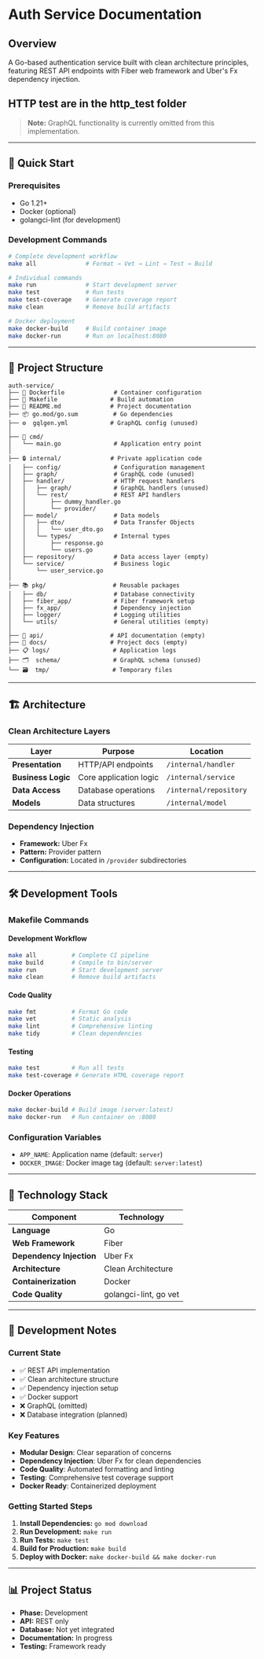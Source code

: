 # Auth Service Documentation

## Overview
A Go-based authentication service built with clean architecture principles, featuring REST API endpoints with Fiber web framework and Uber's Fx dependency injection.


## HTTP test are in the http_test folder 

> **Note:** GraphQL functionality is currently omitted from this implementation.

---

## 🚀 Quick Start

### Prerequisites
- Go 1.21+
- Docker (optional)
- golangci-lint (for development)

### Development Commands
```bash
# Complete development workflow
make all              # Format → Vet → Lint → Test → Build

# Individual commands
make run              # Start development server
make test             # Run tests
make test-coverage    # Generate coverage report
make clean            # Remove build artifacts

# Docker deployment
make docker-build     # Build container image
make docker-run       # Run on localhost:8080
```

---

## 📁 Project Structure

```
auth-service/
├── 🐳 Dockerfile              # Container configuration
├── 🔧 Makefile               # Build automation
├── 📝 README.md              # Project documentation
├── 📦 go.mod/go.sum          # Go dependencies
├── ⚙️  gqlgen.yml            # GraphQL config (unused)
│
├── 🎯 cmd/
│   └── main.go               # Application entry point
│
├── 🔒 internal/              # Private application code
│   ├── config/               # Configuration management
│   ├── graph/                # GraphQL code (unused)
│   ├── handler/              # HTTP request handlers
│   │   ├── graph/            # GraphQL handlers (unused)
│   │   └── rest/             # REST API handlers
│   │       ├── dummy_handler.go
│   │       └── provider/
│   ├── model/                # Data models
│   │   ├── dto/              # Data Transfer Objects
│   │   │   └── user_dto.go
│   │   └── types/            # Internal types
│   │       ├── response.go
│   │       └── users.go
│   ├── repository/           # Data access layer (empty)
│   └── service/              # Business logic
│       └── user_service.go
│
├── 📚 pkg/                   # Reusable packages
│   ├── db/                   # Database connectivity
│   ├── fiber_app/            # Fiber framework setup
│   ├── fx_app/               # Dependency injection
│   ├── logger/               # Logging utilities
│   └── utils/                # General utilities (empty)
│
├── 📄 api/                   # API documentation (empty)
├── 📖 docs/                  # Project docs (empty)
├── 📋 logs/                  # Application logs
├── 🗂️  schema/               # GraphQL schema (unused)
└── 🗃️  tmp/                  # Temporary files
```

---

## 🏗️ Architecture

### Clean Architecture Layers
| Layer | Purpose | Location |
|-------|---------|----------|
| **Presentation** | HTTP/API endpoints | `/internal/handler` |
| **Business Logic** | Core application logic | `/internal/service` |
| **Data Access** | Database operations | `/internal/repository` |
| **Models** | Data structures | `/internal/model` |

### Dependency Injection
- **Framework:** Uber Fx
- **Pattern:** Provider pattern
- **Configuration:** Located in `/provider` subdirectories

---

## 🛠️ Development Tools

### Makefile Commands

#### **Development Workflow**
```bash
make all          # Complete CI pipeline
make build        # Compile to bin/server
make run          # Start development server
make clean        # Remove build artifacts
```

#### **Code Quality**
```bash
make fmt          # Format Go code
make vet          # Static analysis
make lint         # Comprehensive linting
make tidy         # Clean dependencies
```

#### **Testing**
```bash
make test         # Run all tests
make test-coverage # Generate HTML coverage report
```

#### **Docker Operations**
```bash
make docker-build # Build image (server:latest)
make docker-run   # Run container on :8080
```

### Configuration Variables
- `APP_NAME`: Application name (default: `server`)
- `DOCKER_IMAGE`: Docker image tag (default: `server:latest`)

---

## 🔧 Technology Stack

| Component | Technology |
|-----------|------------|
| **Language** | Go |
| **Web Framework** | Fiber |
| **Dependency Injection** | Uber Fx |
| **Architecture** | Clean Architecture |
| **Containerization** | Docker |
| **Code Quality** | golangci-lint, go vet |

---

## 📝 Development Notes

### Current State
- ✅ REST API implementation
- ✅ Clean architecture structure
- ✅ Dependency injection setup
- ✅ Docker support
- ❌ GraphQL (omitted)
- ❌ Database integration (planned)

### Key Features
- **Modular Design**: Clear separation of concerns
- **Dependency Injection**: Uber Fx for clean dependencies
- **Code Quality**: Automated formatting and linting
- **Testing**: Comprehensive test coverage support
- **Docker Ready**: Containerized deployment

### Getting Started Steps
1. **Install Dependencies:** `go mod download`
2. **Run Development:** `make run`
3. **Run Tests:** `make test`
4. **Build for Production:** `make build`
5. **Deploy with Docker:** `make docker-build && make docker-run`

---

## 📊 Project Status
- **Phase:** Development
- **API:** REST only
- **Database:** Not yet integrated
- **Documentation:** In progress
- **Testing:** Framework ready